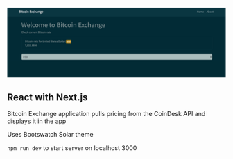 ![Bitcoin Exchange](bitcoin-exchange-view.png)

## React with Next.js

Bitcoin Exchange application pulls pricing from the CoinDesk API and displays it in the app

Uses Bootswatch Solar theme

```npm run dev``` to start server on localhost 3000
